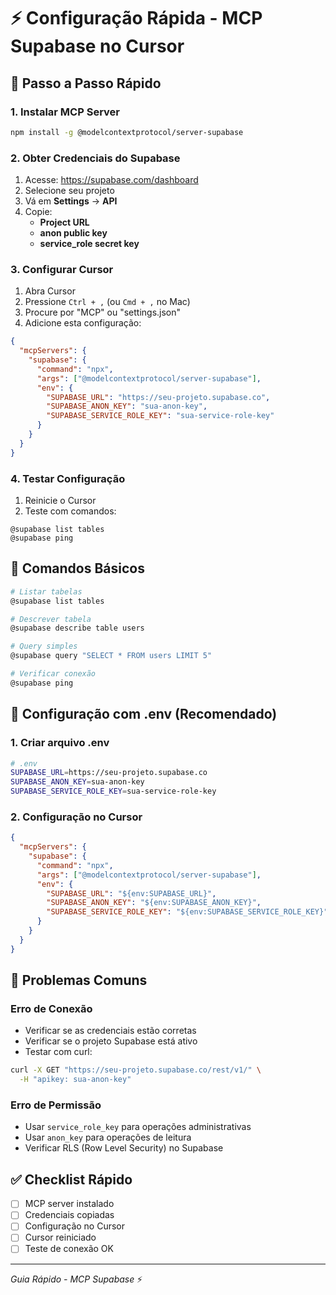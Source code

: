 # ⚡ Configuração Rápida - MCP Supabase no Cursor

## 🚀 Passo a Passo Rápido

### 1. Instalar MCP Server
```bash
npm install -g @modelcontextprotocol/server-supabase
```

### 2. Obter Credenciais do Supabase
1. Acesse: https://supabase.com/dashboard
2. Selecione seu projeto
3. Vá em **Settings** → **API**
4. Copie:
   - **Project URL**
   - **anon public key**
   - **service_role secret key**

### 3. Configurar Cursor
1. Abra Cursor
2. Pressione `Ctrl + ,` (ou `Cmd + ,` no Mac)
3. Procure por "MCP" ou "settings.json"
4. Adicione esta configuração:

```json
{
  "mcpServers": {
    "supabase": {
      "command": "npx",
      "args": ["@modelcontextprotocol/server-supabase"],
      "env": {
        "SUPABASE_URL": "https://seu-projeto.supabase.co",
        "SUPABASE_ANON_KEY": "sua-anon-key",
        "SUPABASE_SERVICE_ROLE_KEY": "sua-service-role-key"
      }
    }
  }
}
```

### 4. Testar Configuração
1. Reinicie o Cursor
2. Teste com comandos:
```
@supabase list tables
@supabase ping
```

## 🎯 Comandos Básicos

```bash
# Listar tabelas
@supabase list tables

# Descrever tabela
@supabase describe table users

# Query simples
@supabase query "SELECT * FROM users LIMIT 5"

# Verificar conexão
@supabase ping
```

## 🔧 Configuração com .env (Recomendado)

### 1. Criar arquivo .env
```bash
# .env
SUPABASE_URL=https://seu-projeto.supabase.co
SUPABASE_ANON_KEY=sua-anon-key
SUPABASE_SERVICE_ROLE_KEY=sua-service-role-key
```

### 2. Configuração no Cursor
```json
{
  "mcpServers": {
    "supabase": {
      "command": "npx",
      "args": ["@modelcontextprotocol/server-supabase"],
      "env": {
        "SUPABASE_URL": "${env:SUPABASE_URL}",
        "SUPABASE_ANON_KEY": "${env:SUPABASE_ANON_KEY}",
        "SUPABASE_SERVICE_ROLE_KEY": "${env:SUPABASE_SERVICE_ROLE_KEY}"
      }
    }
  }
}
```

## 🐛 Problemas Comuns

### Erro de Conexão
- Verificar se as credenciais estão corretas
- Verificar se o projeto Supabase está ativo
- Testar com curl:
```bash
curl -X GET "https://seu-projeto.supabase.co/rest/v1/" \
  -H "apikey: sua-anon-key"
```

### Erro de Permissão
- Usar `service_role_key` para operações administrativas
- Usar `anon_key` para operações de leitura
- Verificar RLS (Row Level Security) no Supabase

## ✅ Checklist Rápido

- [ ] MCP server instalado
- [ ] Credenciais copiadas
- [ ] Configuração no Cursor
- [ ] Cursor reiniciado
- [ ] Teste de conexão OK

---

*Guia Rápido - MCP Supabase* ⚡
